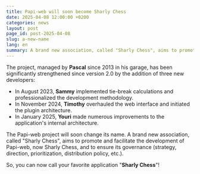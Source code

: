 ```yaml
---
title: Papi-web will soon become Sharly Chess
date: 2025-04-08 12:00:00 +0200
categories: news
layout: post
page_id: post-2025-04-08
slug: a-new-name
lang: en
summary: A brand new association, called "Sharly Chess", aims to promote and facilitate the development of Papi-web, tomorrow _Sharly Chess_, and to ensure its governance (strategy, orientation, prioritization, distribution policy, etc.).
---
```


The project, managed by **Pascal** since 2013 in his garage, has been significantly strengthened since version 2.0 by the addition of three new developers:

* In August 2023, **Sammy** implemented tie-break calculations and professionalized the development methodology.
* In November 2024, **Timothy** overhauled the web interface and initiated the plugin architecture.
* In January 2025, **Youri** made numerous improvements to the application's internal architecture.

The Papi-web project will soon change its name. A brand new association, called "Sharly Chess", aims to promote and facilitate the development of Papi-web, now Sharly Chess, and to ensure its governance (strategy, direction, prioritization, distribution policy, etc.).

So, you can now call your favorite application "**Sharly Chess**"!
